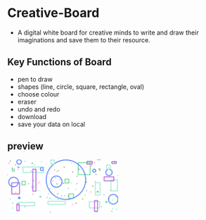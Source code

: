# Creative-Board

- A digital white board for creative minds to write and draw their imaginations and save them to their resource.

## Key Functions of Board

- pen to draw
- shapes (line, circle, square, rectangle, oval)
- choose colour 
- eraser
- undo and redo
- download 
- save your data on local 

## preview 

<img  src="./res/preview.jpeg" width=50%>
